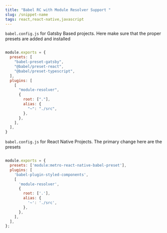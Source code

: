 ```yaml
---
title: "Babel RC with Module Resolver Support "
slug: /snippet-name
tags: react,react-native,javascript
---
```

`babel.config.js` for Gatsby Based projects. Here make sure that the proper presets are added and installed

<!-- Make sure to change the language -->
```js

module.exports = {
  presets: [
    "babel-preset-gatsby",
    "@babel/preset-react",
    "@babel/preset-typescript",
  ],
  plugins: [
    [
      "module-resolver",
      {
        root: ["."],
        alias: {
          "~": "./src",
        },
      },
    ],
  ],
}

```


`babel.config.js` for React Native Projects. The primary change here are the presets

```js

module.exports = {
  presets: ['module:metro-react-native-babel-preset'],
  plugins: [
    'babel-plugin-styled-components',
    [
      'module-resolver',
      {
        root: ['.'],
        alias: {
          '~': './src',
        },
      },
    ],
  ],
};

```
